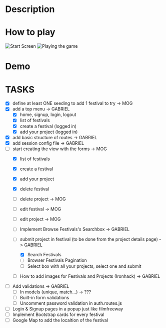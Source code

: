 # Description

# How to play

![Start Screen]() ![Playing the game]()

# Demo

# TASKS

- [x] define at least ONE seeding to add 1 festival to try -> MOG
- [x] add a top menu -> GABRIEL
  - [x] home, signup, login, logout
  - [x] list of festivals
  - [x] create a festival (logged in)
  - [x] add your project (logged in)
- [x] add basic structure of routes -> GABRIEL
- [x] add session config file -> GABRIEL
- [ ] start creating the view with the forms -> MOG
  - [X] list of festivals
  - [X] create a festival
  - [X] add your project
  - [X] delete festival
  - [ ] delete project  -> MOG
  - [ ] edit festival  -> MOG
  - [ ] edit project   -> MOG
  - [ ] Implement Browse Festivals's Searchbox  -> GABRIEL
  - [ ] submit project in festival (to be done from the project details page) -> GABRIEL
    - [X] Search Festivals
    - [ ] Browser Festivals Pagination
    - [ ] Select box with all your projects, select one and submit
  - [ ] How to add images for Festivals and Projects (Ironhack) -> GABRIEL
  
    

- [ ] Add validations   -> GABRIEL
  - [ ] In models (unique, match...) -> ???
  - [ ] Built-in form validations
  - [ ] Uncomment password validation in auth.routes.js
- [ ] Login & Signup pages in a popup just like filmfreeway
- [ ] Implement Bootstrap cards for every festival  
- [ ] Google Map to add the localtion of the festival
